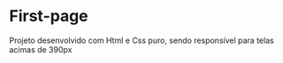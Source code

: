 # First-page
Projeto desenvolvido com Html e Css puro, sendo responsível para telas acimas de 390px

